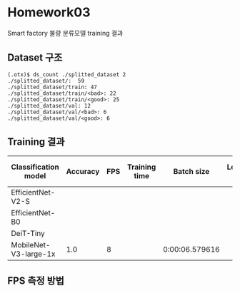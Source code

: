 # Homework03
Smart factory 불량 분류모델 training 결과

## Dataset 구조
```
(.otx)$ ds_count ./splitted_dataset 2
./splitted_dataset/:  59
./splitted_dataset/train: 47
./splitted_dataset/train/<bad>: 22
./splitted_dataset/train/<good>: 25
./splitted_dataset/val: 12
./splitted_dataset/val/<bad>: 6
./splitted_dataset/val/<good>: 6
```

## Training 결과
|Classification model|Accuracy|FPS|Training time|Batch size|Learning rate|Other hyper-prams|
|----|----|----|----|----|----|----|
|EfficientNet-V2-S| |
|EfficientNet-B0| 
|DeiT-Tiny|
|MobileNet-V3-large-1x|1.0 |8||0:00:06.579616||64|0.0058|-|

## FPS 측정 방법

